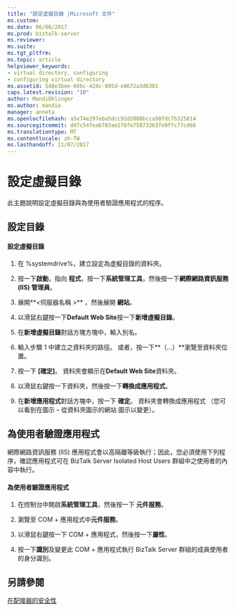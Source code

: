 ```yaml
---
title: "設定虛擬目錄 |Microsoft 文件"
ms.custom: 
ms.date: 06/08/2017
ms.prod: biztalk-server
ms.reviewer: 
ms.suite: 
ms.tgt_pltfrm: 
ms.topic: article
helpviewer_keywords:
- virtual directory, configuring
- configuring virtual directory
ms.assetid: 548e3bee-66bc-424c-895d-e8672a3d6301
caps.latest.revision: "10"
author: MandiOhlinger
ms.author: mandia
manager: anneta
ms.openlocfilehash: a5e74e297eba5dcc92d2008bcca90fdc7b325814
ms.sourcegitcommit: dd7c54feab783ae2f8fe75873363fe9ffc77cd66
ms.translationtype: MT
ms.contentlocale: zh-TW
ms.lasthandoff: 11/07/2017
---
```

# <a name="configuring-the-virtual-directory"></a>設定虛擬目錄
此主題說明設定虛擬目錄與為使用者驗證應用程式的程序。  
  
## <a name="configuring-the-directory"></a>設定目錄  
  
#### <a name="to-configure-the-virtual-directory"></a>設定虛擬目錄  
  
1.  在 %systemdrive%，建立設定為虛擬目錄的資料夾。  
  
2.  按一下**啟動**，指向 **程式**，按一下**系統管理工具**，然後按一下**網際網路資訊服務 (IIS) 管理員**。  
  
3.  展開**\<伺服器名稱 >** ，然後展開 **網站**。  
  
4.  以滑鼠右鍵按一下**Default Web Site**按一下**新增虛擬目錄**。  
  
5.  在**新增虛擬目錄**對話方塊方塊中，輸入別名。  
  
6.  輸入步驟 1 中建立之資料夾的路徑。 或者，按一下**（...）**瀏覽至資料夾位置。  
  
7.  按一下 **[確定]**。 資料夾會顯示在**Default Web Site**資料夾。  
  
8.  以滑鼠右鍵按一下資料夾，然後按一下**轉換成應用程式**。  
  
9. 在**新增應用程式**對話方塊中，按一下 **確定**。 資料夾會轉換成應用程式 （您可以看到在圖示 – 從資料夾圖示的網站 圖示以變更）。  
  
## <a name="verifying-an-application-for-a-user"></a>為使用者驗證應用程式  
 網際網路資訊服務 (IIS) 應用程式會以高隔離等級執行；因此，您必須使用下列程序，確認應用程式可在 BizTalk Server Isolated Host Users 群組中之使用者的內容中執行。  
  
#### <a name="to-verify-an-application-for-a-user"></a>為使用者驗證應用程式  
  
1.  在控制台中開啟**系統管理工具**，然後按一下 **元件服務**。  
  
2.  瀏覽至 COM + 應用程式中**元件服務**。  
  
3.  以滑鼠右鍵按一下 COM + 應用程式，然後按一下**屬性**。  
  
4.  按一下**識別**及變更此 COM + 應用程式執行 BizTalk Server 群組的成員使用者的身分識別。  
  
## <a name="see-also"></a>另請參閱  
 [在配接器的安全性](../core/security-in-biztalk-adapter-for-jd-edwards-oneworld.md)